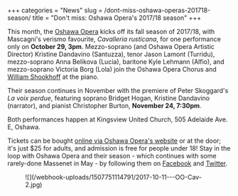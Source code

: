 +++
categories = "News"
slug = /dont-miss-oshawa-operas-201718-season/
title = "Don&#039;t miss: Oshawa Opera&#039;s 2017/18 season"
+++

This month, the [Oshawa Opera](/scene/companies/oshawa-opera/) kicks off its fall season of 2017/18, with Mascagni's verismo favourite, *Cavalleria rusticana*, for one performance only on **October 29, 3pm**. Mezzo-soprano (and Oshawa Opera Artistic Director) Kristine Dandavino (Santuzza), tenor Jason Lamont (Turridu), mezzo-soprano Anna Belikova (Lucia), baritone Kyle Lehmann (Alfio), and mezzo-soprano Victoria Borg (Lola) join the Oshawa Opera Chorus and [William Shookhoff](/celebrating-10-years-of-opera-by-request/) at the piano.

Their season continues in November with the premiere of Peter Skoggard's *La voix perdue*, featuring soprano Bridget Hogan, Kristine Dandavino (narrator), and pianist Christopher Burton, **November 24, 7:30pm**.

Both performances happen at Kingsview United Church, 505 Adelaide Ave. E, Oshawa.

Tickets can be bought [online via Oshawa Opera's website](https://www.theoshawaopera.com/) or at the door; it's just $25 for adults, and admission is free for people under 18! Stay in the loop with Oshawa Opera and their season - which continues with some rarely-done Massenet in May - by following them on [Facebook](https://www.facebook.com/Oshawao/) and [Twitter](https://twitter.com/oshawaopera). 

<figure data-type="image">
![](/webhook-uploads/1507751114791/2017-10-11---OO-Cav-2.jpg)
</figure>
